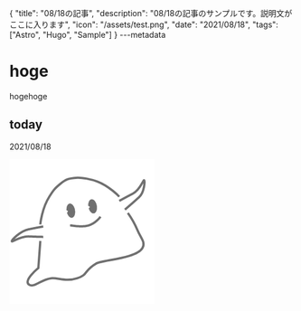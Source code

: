 {
  "title": "08/18の記事",
  "description": "08/18の記事のサンプルです。説明文がここに入ります",
  "icon": "/assets/test.png",
  "date": "2021/08/18",
  "tags": ["Astro", "Hugo", "Sample"]
}
---metadata

# hoge
hogehoge

## today
2021/08/18

![img](/assets/test.png)